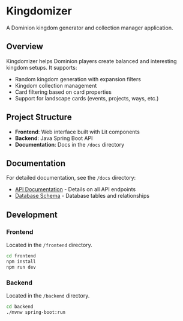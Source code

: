 # Kingdomizer

A Dominion kingdom generator and collection manager application.

## Overview

Kingdomizer helps Dominion players create balanced and interesting kingdom setups. It supports:

- Random kingdom generation with expansion filters
- Kingdom collection management
- Card filtering based on card properties
- Support for landscape cards (events, projects, ways, etc.)

## Project Structure

- **Frontend**: Web interface built with Lit components
- **Backend**: Java Spring Boot API
- **Documentation**: Docs in the `/docs` directory

## Documentation

For detailed documentation, see the `/docs` directory:

- [API Documentation](docs/api.md) - Details on all API endpoints
- [Database Schema](docs/database.md) - Database tables and relationships

## Development

### Frontend

Located in the `/frontend` directory.

```bash
cd frontend
npm install
npm run dev
```

### Backend

Located in the `/backend` directory.

```bash
cd backend
./mvnw spring-boot:run
```
